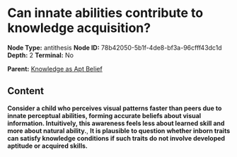 # Can innate abilities contribute to knowledge acquisition?

**Node Type:** antithesis
**Node ID:** 78b42050-5b1f-4de8-bf3a-96cfff43dc1d
**Depth:** 2
**Terminal:** No

**Parent:** [Knowledge as Apt Belief](knowledge-as-apt-belief.md)

## Content

**Consider a child who perceives visual patterns faster than peers due to innate perceptual abilities, forming accurate beliefs about visual information. Intuitively, this awareness feels less about learned skill and more about natural ability.**, **It is plausible to question whether inborn traits can satisfy knowledge conditions if such traits do not involve developed aptitude or acquired skills.**
